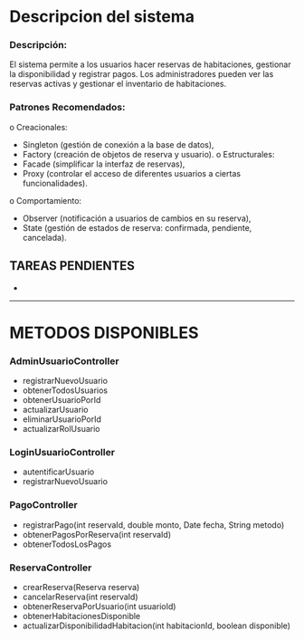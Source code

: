 
# Descripcion del sistema  
### Descripción: 
El sistema permite a los usuarios hacer reservas de habitaciones, gestionar la disponibilidad y registrar pagos. 
Los administradores pueden ver las reservas activas y gestionar el inventario de habitaciones.

### Patrones Recomendados:
o Creacionales: 
 - Singleton (gestión de conexión a la base de datos),
 - Factory (creación de objetos de reserva y usuario).
o Estructurales:
- Facade (simplificar la interfaz de reservas),
- Proxy (controlar el acceso de diferentes usuarios a ciertas funcionalidades).

o Comportamiento:
- Observer (notificación a usuarios de cambios en su reserva),
- State (gestión de estados de reserva: confirmada, pendiente, cancelada).


## TAREAS PENDIENTES

-  


---------



# METODOS DISPONIBLES 

### AdminUsuarioController 
- registrarNuevoUsuario
- obtenerTodosUsuarios
- obtenerUsuarioPorId
- actualizarUsuario
- eliminarUsuarioPorId
- actualizarRolUsuario

### LoginUsuarioController
- autentificarUsuario
- registrarNuevoUsuario

### PagoController
- registrarPago(int reservaId, double monto, Date fecha, String metodo)
- obtenerPagosPorReserva(int reservaId)
- obtenerTodosLosPagos

### ReservaController 
-  crearReserva(Reserva reserva)
-  cancelarReserva(int reservaId)
-  obtenerReservaPorUsuario(int usuarioId)
-  obtenerHabitacionesDisponible
-  actualizarDisponibilidadHabitacion(int habitacionId, boolean disponible)

 

